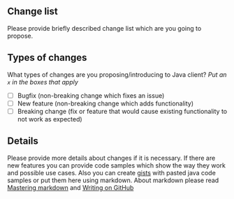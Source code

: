 ## Change list

Please provide briefly described change list which are you going to propose. 
 
## Types of changes

What types of changes are you proposing/introducing to Java client?
_Put an `x` in the boxes that apply_

- [ ] Bugfix (non-breaking change which fixes an issue)
- [ ] New feature (non-breaking change which adds functionality)
- [ ] Breaking change (fix or feature that would cause existing functionality to not work as expected)

## Details

Please provide more details about changes if it is necessary. If there are new features you can provide code samples which show the way they
work and possible use cases. Also you can create [gists](https://gist.github.com) with pasted java code samples or put them here using markdown. 
About markdown please read [Mastering markdown](https://guides.github.com/features/mastering-markdown/) and [Writing on GitHub](https://help.github.com/categories/writing-on-github/) 
